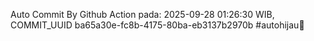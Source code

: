Auto Commit By Github Action pada: 2025-09-28 01:26:30 WIB, COMMIT_UUID ba65a30e-fc8b-4175-80ba-eb3137b2970b #autohijau🗿
